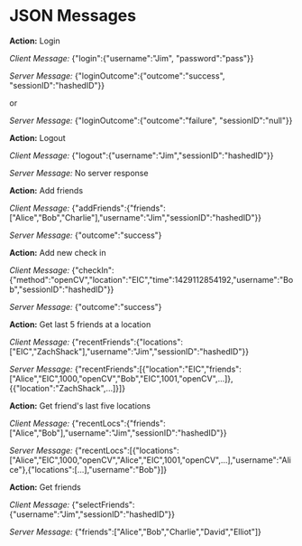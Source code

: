 # JSON Messages

**Action:** Login

*Client Message:* {"login":{"username":"Jim", "password":"pass"}}

*Server Message:* {"loginOutcome":{"outcome":"success", "sessionID":"hashedID"}}

or 

*Server Message:* {"loginOutcome":{"outcome":"failure", "sessionID":"null"}}

**Action:** Logout

*Client Message:* {"logout":{"username":"Jim","sessionID":"hashedID"}}

*Server Message:* No server response

**Action:** Add friends

*Client Message:* {"addFriends":{"friends":["Alice","Bob","Charlie"],"username":"Jim","sessionID":"hashedID"}}

*Server Message:* {"outcome":"success"}

**Action:** Add new check in

*Client Message:* {"checkIn":{"method":"openCV","location":"EIC","time":1429112854192,"username":"Bob","sessionID":"hashedID"}}

*Server Message:* {"outcome":"success"}

**Action:** Get last 5 friends at a location

*Client Message:* {"recentFriends":{"locations":["EIC","ZachShack"],"username":"Jim","sessionID":"hashedID"}}

*Server Message:* {"recentFriends":[{"location":"EIC","friends":["Alice","EIC",1000,"openCV","Bob","EIC",1001,"openCV",...]},{{"location":"ZachShack",...]}]}

**Action:** Get friend's last five locations

*Client Message:* {"recentLocs":{"friends":["Alice","Bob"],"username":"Jim","sessionID":"hashedID"}}

*Server Message:* {"recentLocs":[{"locations":["Alice","EIC",1000,"openCV","Alice","EIC",1001,"openCV",...],"username":"Alice"},{"locations":[...],"username":"Bob"}]}

**Action:** Get friends

*Client Message:* {"selectFriends":{"username":"Jim","sessionID":"hashedID"}}

*Server Message:* {"friends":["Alice","Bob","Charlie","David","Elliot"]}

